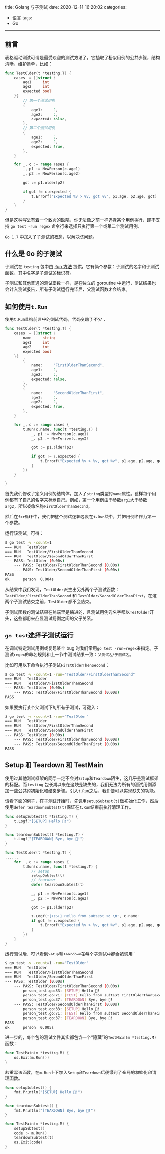 title: Golang 与子测试
date: 2020-12-14 16:20:02
categories:
- 语言
tags: 
- Go
---

## 前言

表格驱动测试可谓是最受欢迎的测试方法了，它抽取了相似用例的公共步骤，结构清晰，维护简单，比如：

```go
func TestOlder(t *testing.T) {
	cases := []struct {
		age1     int
		age2     int
		expected bool
	}{
        // 第一个测试用例
		{
			age1:     1,
			age2:     2,
			expected: false,
		},
        // 第二个测试用例
		{
			age1:     2,
			age2:     1,
			expected: true,
		},
	}

	for _, c := range cases {
		_, p1 := NewPerson(c.age1)
		_, p2 := NewPerson(c.age2)

		got := p1.older(p2)

		if got != c.expected {
			t.Errorf("Expected %v > %v, got %v", p1.age, p2.age, got)
        }
    } 
}
```

但是这种写法有着一个致命的缺陷，你无法像之前一样选择某个用例执行，即不支持 `go test -run regex` 命令行来选择只执行第一个或第二个测试用例。

`Go 1.7` 中加入了子测试的概念，以解决该问题。

## 什么是 Go 的子测试

子测试在 `testing` 包中由 [Run 方法](https://golang.org/pkg/testing/#T.Run) 提供，它有俩个参数：子测试的名字和子测试函数，其中名字是子测试的标识符。

子测试和其他普通的测试函数一样，是在独立的 goroutine 中运行，测试结果也会计入测试报告，所有子测试运行完毕后，父测试函数才会结束。

## 如何使用`t.Run`

使用`t.Run`重构前言中的测试代码，代码变动了不少：

```go
func TestOlder(t *testing.T) {
	cases := []struct {
		name     string
		age1     int
		age2     int
		expected bool
	}{
		{
			name:     "FirstOlderThanSecond",
			age1:     1,
			age2:     2,
			expected: false,
		},
		{
			name:     "SecondOlderThanFirst",
			age1:     2,
			age2:     1,
			expected: true,
		},
	}

	for _, c := range cases {
		t.Run(c.name, func(t *testing.T) {
			_, p1 := NewPerson(c.age1)
			_, p2 := NewPerson(c.age2)

			got := p1.older(p2)

			if got != c.expected {
				t.Errorf("Expected %v > %v, got %v", p1.age, p2.age, got)
			}
		})
	}

}
```

首先我们修改了定义用例的结构体，加入了`string`类型的`name`属性。这样每个用例都有了自己的名字来标示自己。例如，第一个用例由于参数`arg1`大于参数`arg2`，所以被命名称`FirstOlderThanSecond`。

然后在`for`循环中，我们把整个测试逻辑包裹在`t.Run`块中，并把用例名作为第一个参数。

运行该测试，可得：

```bash
$ go test -v -count=1
=== RUN   TestOlder
=== RUN   TestOlder/FirstOlderThanSecond
=== RUN   TestOlder/SecondOlderThanFirst
--- PASS: TestOlder (0.00s)
    --- PASS: TestOlder/FirstOlderThanSecond (0.00s)
    --- PASS: TestOlder/SecondOlderThanFirst (0.00s)
PASS
ok  	person	0.004s
```

从结果中我们发现，`TestOlder`派生出另外两个子测试函数：`TestOlder/FirstOlderThanSecond` 和 `TestOlder/SecondOlderThanFirst`。在这两个子测试结束之前，`TestOlder`都不会结束。

子测试函数的测试结果在终端里是缩进的，且测试用例的名字都以`TestOlder`开头，这些都用来凸显测试用例之间的父子关系。

## `go test`选择子测试运行

在调试特定测试用例或复现某个 bug 时我们常用`go test -run=regex`来指定。子测试`regex`的命名规则和上一节中测试结果一致：`父测试名/子测试名`。

比如可用以下命令执行子测试`FirstOlderThenSecond`：

```bash
$ go test -v -count=1 -run="TestOlder/FirstOlderThanSecond"
=== RUN   TestOlder
=== RUN   TestOlder/FirstOlderThanSecond
--- PASS: TestOlder (0.00s)
    --- PASS: TestOlder/FirstOlderThanSecond (0.00s)
PASS
```

如果要执行某个父测试下的所有子测试，可键入：

```bash
$ go test -v -count=1 -run="TestOlder"
=== RUN   TestOlder
=== RUN   TestOlder/FirstOlderThanSecond
=== RUN   TestOlder/SecondOlderThanFirst
--- PASS: TestOlder (0.00s)
    --- PASS: TestOlder/FirstOlderThanSecond (0.00s)
    --- PASS: TestOlder/SecondOlderThanFirst (0.00s)
PASS
```

## Setup 和 Teardown 和 TestMain

使用过其他测试框架的同学一定不会对`Setup`和`Teardown`陌生，这几乎是测试框架的标配。而 `testing` 包长期以来在这块是缺失的，我们无法为所有的测试用例添加一些公共的初始化和结束步骤。引入`t.Run`之后，我们便可以实现缺失的功能。

请看下面的例子，在子测试开始时，先调用`setupSubtest(t)`做初始化工作，然后使用`defer teardownSubtest(t)`保证在`t.Run`结束前执行清理工作。

```go
func setupSubtest(t *testing.T) {
	t.Logf("[SETUP] Hello 👋!")
}

func teardownSubtest(t *testing.T) {
	t.Logf("[TEARDOWN] Bye, bye 🖖!")
}

func TestOlder(t *testing.T) {
......
	for _, c := range cases {
		t.Run(c.name, func(t *testing.T) {
            // setup
            setupSubtest(t)
            // teardown
			defer teardownSubtest(t)

			_, p1 := NewPerson(c.age1)
			_, p2 := NewPerson(c.age2)

			got := p1.older(p2)

			t.Logf("[TEST] Hello from subtest %s \n", c.name)
			if got != c.expected {
				t.Errorf("Expected %v > %v, got %v", p1.age, p2.age, got)
			}
		})
	}
}
```

运行测试后，可以看到`Setup`和`Teardown`在每个子测试中都会被调用：

```bash
$ go test -v -count=1 -run="TestOlder"
=== RUN   TestOlder
=== RUN   TestOlder/FirstOlderThanSecond
=== RUN   TestOlder/SecondOlderThanFirst
--- PASS: TestOlder (0.00s)
    --- PASS: TestOlder/FirstOlderThanSecond (0.00s)
        person_test.go:33: [SETUP] Hello 👋!
        person_test.go:71: [TEST] Hello from subtest FirstOlderThanSecond
        person_test.go:37: [TEARDOWN] Bye, bye 🖖!
    --- PASS: TestOlder/SecondOlderThanFirst (0.00s)
        person_test.go:33: [SETUP] Hello 👋!
        person_test.go:71: [TEST] Hello from subtest SecondOlderThanFirst
        person_test.go:37: [TEARDOWN] Bye, bye 🖖!
PASS
ok  	person	0.005s
```

进一步的，每个包的测试文件其实都包含一个“隐藏”的`TestMain(m *testing.M)`函数：

```go
func TestMain(m *testing.M) {
	os.Exit(m.Run())
}
```

若重写该函数，在`m.Run`上下加入`Setup`和`Teardown`后便得到了全局的初始化和清理函数。

```go
func setupSubtest() {
	fmt.Println("[SETUP] Hello 👋!")
}

func teardownSubtest() {
	fmt.Println("[TEARDOWN] Bye, bye 🖖!")
}

func TestMain(m *testing.M) {
    setupSubtest()
    code := m.Run()
    teardownSubtest(t)
    os.Exit(code)
}
```